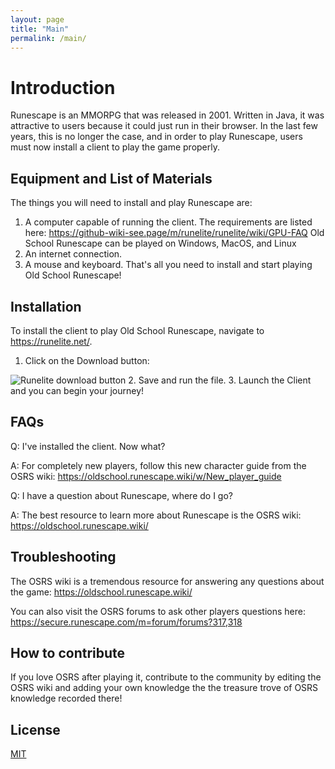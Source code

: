 ```yaml
---
layout: page 
title: "Main" 
permalink: /main/
---
```



# Introduction

Runescape is an MMORPG that was released in 2001. Written in Java, it was attractive to users because
it could just run in their browser. In the last few years, this is no longer the case, and in order to
play Runescape, users must now install a client to play the game properly.

## Equipment and List of Materials

The things you will need to install and play Runescape are:
1. A computer capable of running the client. The requirements are listed here: https://github-wiki-see.page/m/runelite/runelite/wiki/GPU-FAQ
   Old School Runescape can be played on Windows, MacOS, and Linux
2. An internet connection.
3. A mouse and keyboard.
That's all you need to install and start playing Old School Runescape!

## Installation

To install the client to play Old School Runescape, navigate to https://runelite.net/.
1. Click on the Download button:
<img src="/images/runelitedownload.png" alt="Runelite download button"/>
2. Save and run the file.
3. Launch the Client and you can begin your journey!

## FAQs
Q: I've installed the client. Now what?

A: For completely new players, follow this new character guide from the OSRS wiki: https://oldschool.runescape.wiki/w/New_player_guide

Q: I have a question about Runescape, where do I go?

A: The best resource to learn more about Runescape is the OSRS wiki: https://oldschool.runescape.wiki/

## Troubleshooting

The OSRS wiki is a tremendous resource for answering any questions about the game: https://oldschool.runescape.wiki/

You can also visit the OSRS forums to ask other players questions here: https://secure.runescape.com/m=forum/forums?317,318

## How to contribute

If you love OSRS after playing it, contribute to the community by editing the OSRS wiki and adding your own knowledge
the the treasure trove of OSRS knowledge recorded there!

## License
[MIT](https://choosealicense.com/licenses/mit/)
